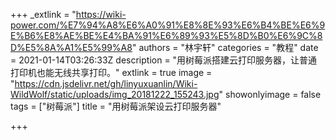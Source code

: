 +++
_extlink = "https://wiki-power.com/%E7%94%A8%E6%A0%91%E8%8E%93%E6%B4%BE%E6%9E%B6%E8%AE%BE%E4%BA%91%E6%89%93%E5%8D%B0%E6%9C%8D%E5%8A%A1%E5%99%A8"
authors = "林宇轩"
categories = "教程"
date = 2021-01-14T03:26:33Z
description = "用树莓派搭建云打印服务器，让普通打印机也能无线共享打印。"
extlink = true
image = "https://cdn.jsdelivr.net/gh/linyuxuanlin/Wiki-WildWolf/static/uploads/img_20181222_155243.jpg"
showonlyimage = false
tags = ["树莓派"]
title = "用树莓派架设云打印服务器"

+++
